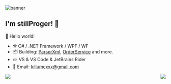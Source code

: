 ![banner](https://i.artfile.me/wallpaper/27-12-2019/1920x1080/anime-naruto-uchiha-saske-chashka-1491348.jpg)

## I'm stillProger! 👋

🎊 Hello world!

- :hammer_and_pick: C# / .NET Framework / WPF / WF
- :package: Building: [ParserXml](https://github.com/stillProger/ParserXML), [OrderService](https://github.com/stillProger/OrderService) and more.
- :pencil2: VS & VS Code & JetBrains Rider
- :memo: Email: killumexxx@gmail.com


<img align="left" src="https://github-readme-stats.vercel.app/api?username=stillProger&show_icons=true&theme=tokyonight&count_private=true%22%3E"/>

<img align="right" src="https://github-readme-stats.vercel.app/api/top-langs/?username=stillProger&show_icons=true&theme=tokyonight&count_private=true%22%3E"/>


